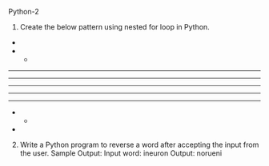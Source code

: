 Python-2
1. Create the below pattern using nested for loop in Python. 
* 
* * 
* * * 
* * * * 
* * * * * 
* * * * 
* * * 
* * 
*
2. Write a Python program to reverse a word after accepting the input from the user. Sample Output: 
Input word: ineuron 
Output: norueni
